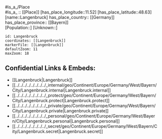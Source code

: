﻿---
location: [48.63,11.52] 
mapzoom: [7,12] 
mapmarker: city 
type: City
tags:
- geo/City


SpocWebEntityId: 31825
isDeleted: false
confidential: public

---
#is_a_/Place  
#is_a_ :: [[Place]] 
[has_place_longitude::11.52] 
[has_place_latitude::48.63] 
[name::Langenbruck] 
has_place_country:: [[Germany]]  
has_place_province:: [[Bayern]]  
[Population::] 
[Unknown::] 


```leaflet
id: Langenbruck
coordinates: [[Langenbruck]] 
markerFile: [[Langenbruck]] 
defaultZoom: 11 
maxZoom: 18
```


## Confidential Links & Embeds: 
- [[Langenbruck|Langenbruck]]  
- [[../../../../../../../../_internal/geo/Continent/Europe/Germany/West/Bayern/City/Langenbruck.internal|Langenbruck.internal]] 
- [[../../../../../../../../_protect/geo/Continent/Europe/Germany/West/Bayern/City/Langenbruck.protect|Langenbruck.protect]] 
- [[../../../../../../../../_private/geo/Continent/Europe/Germany/West/Bayern/City/Langenbruck.private|Langenbruck.private]] 
- [[../../../../../../../../_personal/geo/Continent/Europe/Germany/West/Bayern/City/Langenbruck.personal|Langenbruck.personal]] 
- [[../../../../../../../../_secret/geo/Continent/Europe/Germany/West/Bayern/City/Langenbruck.secret|Langenbruck.secret]] 

